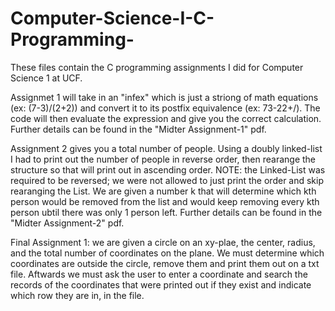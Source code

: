 # Computer-Science-I-C-Programming-
These files contain the C programming assignments I did for Computer Science 1 at UCF.

Assignmet 1 will take in an "infex" which is just a striong of math equations (ex: (7-3)/(2+2)) and convert it to its postfix equivalence (ex: 73-22+/). The code will then evaluate the expression and give you the correct calculation. Further details can be found in the "Midter Assignment-1" pdf.

Assignment 2 gives you a total number of people. Using a doubly linked-list I had to print out the number of people in reverse order, then rearange the structure so that will print out in ascending order. NOTE: the Linked-List was required to be reversed; we were not allowed to just print the order and skip rearanging the List. We are given a number k that will determine which kth person would be removed from the list and would keep removing every kth person ubtil there was only 1 person left. Further details can be found in the "Midter Assignment-2" pdf.

Final Assignment 1: we are given a circle on an xy-plae, the center, radius, and the total number of coordinates on the plane. We must determine which coordinates are outside the circle, remove them and print them out on a txt file. Aftwards we must ask the user to enter a coordinate and search the records of the coordinates that were printed out if they exist and indicate which row they are in, in the file.
